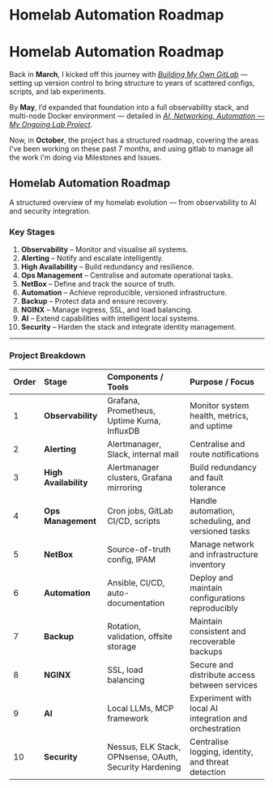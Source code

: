 # Homelab Automation Roadmap
# Homelab Automation Roadmap

Back in **March**, I kicked off this journey with *[Building My Own GitLab]([#](https://www.simon-brooks.co.uk/2025/03/14/Building-GitLab.html))* — setting up version control to bring structure to years of scattered configs, scripts, and lab experiments.  

By **May**, I’d expanded that foundation into a full observability stack, and multi-node Docker environment — detailed in *[AI, Networking, Automation — My Ongoing Lab Project](https://www.simon-brooks.co.uk/2025/05/15/Home-Lab-Project.html)*.

Now, in **October**, the project has a structured roadmap, covering the areas I've been working on these past 7 months, and using gitlab to manage all the work i'm doing via Milestones and Issues.

## Homelab Automation Roadmap

A structured overview of my homelab evolution — from observability to AI and security integration.

### **Key Stages**
1. **Observability** – Monitor and visualise all systems.  
2. **Alerting** – Notify and escalate intelligently.  
3. **High Availability** – Build redundancy and resilience.  
4. **Ops Management** – Centralise and automate operational tasks.  
5. **NetBox** – Define and track the source of truth.  
6. **Automation** – Achieve reproducible, versioned infrastructure.  
7. **Backup** – Protect data and ensure recovery.  
8. **NGINX** – Manage ingress, SSL, and load balancing.  
9. **AI** – Extend capabilities with intelligent local systems.  
10. **Security** – Harden the stack and integrate identity management.

---

### **Project Breakdown**

| Order | Stage | Components / Tools | Purpose / Focus |
|:------|:------|:------------------|:----------------|
| 1 | **Observability** | Grafana, Prometheus, Uptime Kuma, InfluxDB | Monitor system health, metrics, and uptime |
| 2 | **Alerting** | Alertmanager, Slack, internal mail | Centralise and route notifications |
| 3 | **High Availability** | Alertmanager clusters, Grafana mirroring | Build redundancy and fault tolerance |
| 4 | **Ops Management** | Cron jobs, GitLab CI/CD, scripts | Handle automation, scheduling, and versioned tasks |
| 5 | **NetBox** | Source-of-truth config, IPAM | Manage network and infrastructure inventory |
| 6 | **Automation** | Ansible, CI/CD, auto-documentation | Deploy and maintain configurations reproducibly |
| 7 | **Backup** | Rotation, validation, offsite storage | Maintain consistent and recoverable backups |
| 8 | **NGINX** | SSL, load balancing | Secure and distribute access between services |
| 9 | **AI** | Local LLMs, MCP framework | Experiment with local AI integration and orchestration |
| 10 | **Security** | Nessus, ELK Stack, OPNsense, OAuth, Security Hardening | Centralise logging, identity, and threat detection |
